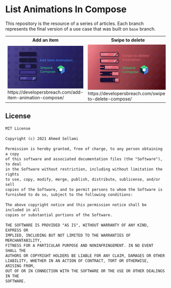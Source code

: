 # List Animations In Compose
This repository is the resource of a series of articles. Each branch represents the final version of a use case that was built on `base` branch.

<table style="width:100%">
  <tr>
    <th>Add an item</th>
    <th>Swipe to delete</th>
    <th>Drag to reorder</th>
  </tr>
  <tr>
    <td><img src="pics/Add_Item.png"/>https://developersbreach.com/add-item-animation-compose/</td>
    <td><img src="pics/Swipe_To_Delete.png"/>https://developersbreach.com/swipe-to-delete-compose/</td>
    <td><img src="pics/Drag_To_Reorder.png"/>https://developersbreach.com/drag-to-reorder-compose/</td>
  </tr>
</table>

## License
```
MIT License

Copyright (c) 2021 Ahmed Sellami

Permission is hereby granted, free of charge, to any person obtaining a copy
of this software and associated documentation files (the "Software"), to deal
in the Software without restriction, including without limitation the rights
to use, copy, modify, merge, publish, distribute, sublicense, and/or sell
copies of the Software, and to permit persons to whom the Software is
furnished to do so, subject to the following conditions:

The above copyright notice and this permission notice shall be included in all
copies or substantial portions of the Software.

THE SOFTWARE IS PROVIDED "AS IS", WITHOUT WARRANTY OF ANY KIND, EXPRESS OR
IMPLIED, INCLUDING BUT NOT LIMITED TO THE WARRANTIES OF MERCHANTABILITY,
FITNESS FOR A PARTICULAR PURPOSE AND NONINFRINGEMENT. IN NO EVENT SHALL THE
AUTHORS OR COPYRIGHT HOLDERS BE LIABLE FOR ANY CLAIM, DAMAGES OR OTHER
LIABILITY, WHETHER IN AN ACTION OF CONTRACT, TORT OR OTHERWISE, ARISING FROM,
OUT OF OR IN CONNECTION WITH THE SOFTWARE OR THE USE OR OTHER DEALINGS IN THE
SOFTWARE.
```
